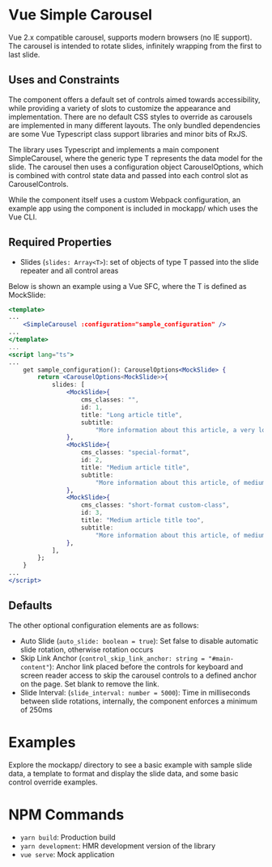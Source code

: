 # Vue Simple Carousel

Vue 2.x compatible carousel, supports modern browsers (no IE support). The carousel is intended to rotate slides, infinitely wrapping from the first to last slide.

## Uses and Constraints

The component offers a default set of controls aimed towards accessibility,
while providing a variety of slots to customize the appearance and implementation.
There are no default CSS styles to override as carousels are implemented in many
different layouts. The only bundled dependencies are some Vue Typescript class support libraries and minor bits of RxJS.

The library uses Typescript and implements a main component SimpleCarousel<T>, where the
generic type T represents the data model for the slide. The carousel then uses a
configuration object CarouselOptions<T>, which is combined with control state data and
passed into each control slot as CarouselControls<T>.

While the component itself uses a custom Webpack configuration, an example app using the component is included in mockapp/ which uses the Vue CLI.

## Required Properties

- Slides (`slides: Array<T>`): set of objects of type T passed into the slide repeater and all control areas

Below is shown an example using a Vue SFC, where the T is defined as MockSlide:

```jsx
<template>
...
    <SimpleCarousel :configuration="sample_configuration" />
...
</template>
...
<script lang="ts">
...
    get sample_configuration(): CarouselOptions<MockSlide> {
        return <CarouselOptions<MockSlide>>{
            slides: [
                <MockSlide>{
                    cms_classes: "",
                    id: 1,
                    title: "Long article title",
                    subtitle:
                        "More information about this article, a very long article.",
                },
                <MockSlide>{
                    cms_classes: "special-format",
                    id: 2,
                    title: "Medium article title",
                    subtitle:
                        "More information about this article, of medium length.",
                },
                <MockSlide>{
                    cms_classes: "short-format custom-class",
                    id: 3,
                    title: "Medium article title too",
                    subtitle:
                        "More information about this article, of medium length again.",
                },
            ],
        };
    }
...
</script>
```

## Defaults

The other optional configuration elements are as follows:

- Auto Slide (`auto_slide: boolean = true`): Set false to disable automatic slide rotation, otherwise rotation occurs
- Skip Link Anchor (`control_skip_link_anchor: string = "#main-content"`): Anchor link placed before the controls for keyboard and screen reader access to skip the carousel controls to a defined anchor on the page. Set blank to remove the link.
- Slide Interval: (`slide_interval: number = 5000`): Time in milliseconds between slide rotations, internally, the component enforces a minimum of 250ms

# Examples

Explore the mockapp/ directory to see a basic example with sample slide data, a template to format and display the slide data, and some basic control override examples.

# NPM Commands

- `yarn build`: Production build
- `yarn development`: HMR development version of the library
- `vue serve`: Mock application
